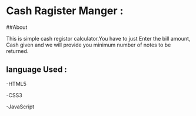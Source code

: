 # Cash Ragister Manger : 

##About

This is simple cash registor calculator.You have to just Enter the bill amount, <br>
Cash given and we will provide you minimum number of notes to be returned.


## language Used : 

 
 -HTML5
 
 -CSS3
 
 -JavaScript
 


